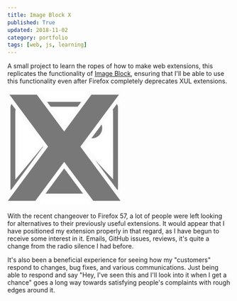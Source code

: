 ```yaml
---
title: Image Block X
published: True
updated: 2018-11-02
category: portfolio
tags: [web, js, learning]
---
```


A small project to learn the ropes of how to make web extensions, this replicates the functionality of [Image Block](https://addons.mozilla.org/en-US/firefox/addon/image-block/), ensuring that I'll be able to use this functionality even after Firefox completely deprecates XUL extensions.

![image-20181027212044168](assets/image-20181027212044168.png)

With the recent changeover to Firefox 57, a lot of people were left looking for alternatives to their previously useful extensions. It would appear that I have positioned my extension properly in that regard, as I have begun to receive some interest in it. Emails, GitHub issues, reviews, it's quite a change from the radio silence I had before.

It's also been a beneficial experience for seeing how my "customers" respond to changes, bug fixes, and various communications. Just being able to respond and say "Hey, I've seen this and I'll look into it when I get a chance" goes a long way towards satisfying people's complaints with rough edges around it.


